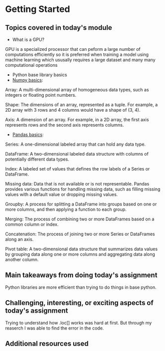 # Getting Started

## Topics covered in today's module
* What is a GPU? 

GPU is a specialized processor that can peform a large number of computations efficiently so it is preferred when training a model using machine learning which ususally  requires a large dataset and many many computational operations

* Python base library basics
* [Numpy basics](https://www.datacamp.com/cheat-sheet/numpy-cheat-sheet-data-analysis-in-python):

Array: A multi-dimensional array of homogeneous data types, such as integers or floating point numbers.

Shape: The dimensions of an array, represented as a tuple. For example, a 2D array with 3 rows and 4 columns would have a shape of (3, 4).

Axis: A dimension of an array. For example, in a 2D array, the first axis represents rows and the second axis represents columns.

* [Pandas basics](https://www.datacamp.com/cheat-sheet/pandas-cheat-sheet-for-data-science-in-python):

Series: A one-dimensional labeled array that can hold any data type.

DataFrame: A two-dimensional labeled data structure with columns of potentially different data types.

Index: A labeled set of values that defines the row labels of a Series or DataFrame.

Missing data: Data that is not available or is not representable. Pandas provides various functions for handling missing data, such as filling missing values with a default value or dropping missing values.

Groupby: A process for splitting a DataFrame into groups based on one or more columns, and then applying a function to each group.

Merging: The process of combining two or more DataFrames based on a common column or index.

Concatenation: The process of joining two or more Series or DataFrames along an axis.

Pivot table: A two-dimensional data structure that summarizes data values by grouping data along one or more columns and aggregating data along another column.

## Main takeaways from doing today's assignment
Python libraries are more efficient than trying to do things in base python. 


## Challenging, interesting, or exciting aspects of today's assignment
Trying to understand how .loc[] works was hard at first. But through my reaserch I was able to find the error in the code.

## Additional resources used 
<To be filled>
